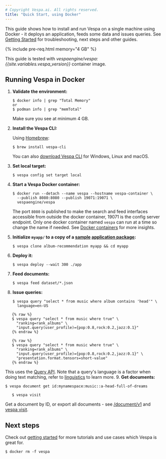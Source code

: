 ```yaml
---
# Copyright Vespa.ai. All rights reserved.
title: "Quick Start, using Docker"
---
```


This guide shows how to install and run Vespa on a single machine using Docker -
it deploys an application, feeds some data and issues queries.
See [Getting Started](getting-started.html) for troubleshooting, next steps and other guides.

{% include pre-req.html memory="4 GB" %}

This guide is tested with *vespaengine/vespa:{{site.variables.vespa_version}}* container image.

## Running Vespa in Docker

1. **Validate the environment:**

   ```
   $ docker info | grep "Total Memory"
   or
   $ podman info | grep "memTotal"
   ```

   Make sure you see at minimum 4 GB.
2. **Install the Vespa CLI:**

   Using [Homebrew](https://brew.sh/):

   ```
   $ brew install vespa-cli
   ```

   You can
   also [download Vespa
   CLI](https://github.com/vespa-engine/vespa/releases) for Windows, Linux and macOS.
3. **Set local target:**

   ```
   $ vespa config set target local
   ```
4. **Start a Vespa Docker container:**

   ```
   $ docker run --detach --name vespa --hostname vespa-container \
     --publish 8080:8080 --publish 19071:19071 \
     vespaengine/vespa
   ```

   The port `8080` is published to make the search and feed interfaces
   accessible from outside the docker container,
   19071 is the config server endpoint.
   Only one docker container named `vespa` can run at a time so change the name if needed.
   See [Docker containers](/en/operations-selfhosted/docker-containers.html) for more insights.
5. **Initialize `myapp/` to a copy of a
   [sample](https://github.com/vespa-engine/sample-apps)
   [application package](application-packages.html):**

   ```
   $ vespa clone album-recommendation myapp && cd myapp
   ```
6. **Deploy it:**

   ```
   $ vespa deploy --wait 300 ./app
   ```
7. **Feed documents:**

   ```
   $ vespa feed dataset/*.json
   ```
8. **Issue queries:**

   ```
   $ vespa query "select * from music where album contains 'head'" \
     language=en-US
   ```
```
   {% raw %}
   $ vespa query "select * from music where true" \
     "ranking=rank_albums" \
     "input.query(user_profile)={pop:0.8,rock:0.2,jazz:0.1}"
   {% endraw %}
   ```
```
   {% raw %}
   $ vespa query "select * from music where true" \
     "ranking=rank_albums" \
     "input.query(user_profile)={pop:0.8,rock:0.2,jazz:0.1}" \
     "presentation.format.tensors=short-value"
   {% endraw %}
   ```

   This uses the [Query API](query-api.html).
   Note that a query's language is a factor when doing text matching,
   refer to [linguistics](linguistics.html#language-handling) to learn more.
9. **Get documents:**

   ```
   $ vespa document get id:mynamespace:music::a-head-full-of-dreams
   ```
```
   $ vespa visit
   ```

   Get a document by ID, or export all documents -
   see [/document/v1](document-v1-api-guide.html)
   and [vespa visit](visiting.html).

## Next steps

Check out [getting started](getting-started.html) for more tutorials and use cases which Vespa is great for.

```
$ docker rm -f vespa
```
